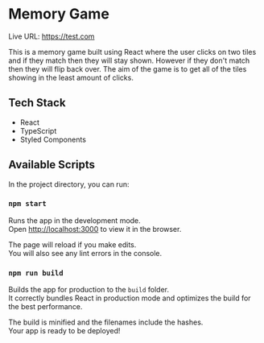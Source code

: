 # Memory Game

Live URL: https://test.com

This is a memory game built using React where the user clicks on two tiles and if they match then they will stay shown. However if they don't match then they will flip back over. The aim of the game is to get all of the tiles showing in the least amount of clicks.

## Tech Stack

- React
- TypeScript
- Styled Components

## Available Scripts

In the project directory, you can run:

### `npm start`

Runs the app in the development mode.\
Open [http://localhost:3000](http://localhost:3000) to view it in the browser.

The page will reload if you make edits.\
You will also see any lint errors in the console.

### `npm run build`

Builds the app for production to the `build` folder.\
It correctly bundles React in production mode and optimizes the build for the best performance.

The build is minified and the filenames include the hashes.\
Your app is ready to be deployed!
